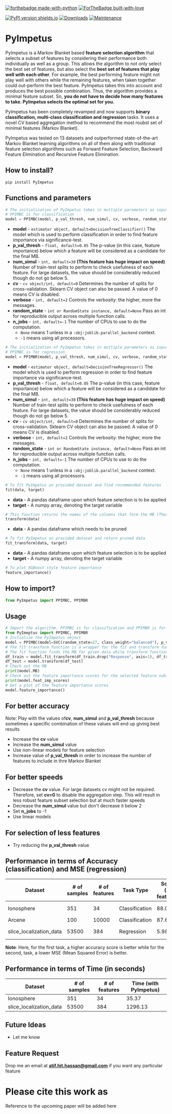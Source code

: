 [![forthebadge made-with-python](http://ForTheBadge.com/images/badges/made-with-python.svg)](https://www.python.org/)
[![ForTheBadge built-with-love](http://ForTheBadge.com/images/badges/built-with-love.svg)](https://github.com/atif-hassan/)

[![PyPI version shields.io](https://img.shields.io/pypi/v/PyImpetus.svg)](https://pypi.python.org/pypi/PyImpetus/)
[![Downloads](https://pepy.tech/badge/PyImpetus)](https://pepy.tech/project/PyImpetus)
[![Maintenance](https://img.shields.io/badge/Maintained%3F-yes-green.svg)](https://github.com/atif-hassan/PyImpetus/commits/master)
# PyImpetus
PyImpetus is a Markov Blanket based **feature selection algorithm** that selects a subset of features by considering their performance both individually as well as a group. This allows the algorithm to not only select the best set of features, but also select the **best set of features that play well with each other**. For example, the best performing feature might not play well with others while the remaining features, when taken together could out-perform the best feature. PyImpetus takes this into account and produces the best possible combination. Thus, the algorithm provides a minimal feature subset. So, **you do not have to decide how many features to take. PyImpetus selects the optimal set for you.**

PyImpetus has been completely revamped and now supports **binary classification, multi-class classification and regression** tasks. It uses a novel CV based aggregation method to recommend the most roubst set of minimal features (Markov Blanket).

PyImpetus was tested on 13 datasets and outperformed state-of-the-art Markov Blanket learning algorithms on all of them along with traditional feature selection algorithms such as Forward Feature Selection, Backward Feature Elimination and Recursive Feature Elimination.

## How to install?
```pip install PyImpetus```

## Functions and parameters
```python
# The initialization of PyImpetus takes in multiple parameters as input
# PPIMBC is for classification
model = PPIMBC(model, p_val_thresh, num_simul, cv, verbose, random_state, n_jobs)
```
- **model** - `estimator object, default=DecisionTreeClassifier()` The model which is used to perform classification in order to find feature importance via significance-test. 
- **p_val_thresh** - `float, default=0.05` The p-value (in this case, feature importance) below which a feature will be considered as a candidate for the final MB.
- **num_simul** - `int, default=30` **(This feature has huge impact on speed)** Number of train-test splits to perform to check usefulness of each feature. For large datasets, the value should be considerably reduced though do not go below 5.
- **cv** - `cv object/int, default=0` Determines the number of splits for cross-validation. Sklearn CV object can also be passed. A value of 0 means CV is disabled.
- **verbose** - `int, default=2` Controls the verbosity: the higher, more the messages.
- **random_state** - `int or RandomState instance, default=None` Pass an int for reproducible output across multiple function calls.
- **n_jobs** - `int, default=-1` The number of CPUs to use to do the computation.
	- `None` means 1 unless in a `:obj:joblib.parallel_backend` context.
	- `-1` means using all processors.

```python
# The initialization of PyImpetus takes in multiple parameters as input
# PPIMBC is for regression
model = PPIMBR(model, p_val_thresh, num_simul, cv, verbose, random_state, n_jobs)
```
- **model** - `estimator object, default=DecisionTreeRegressor()` The model which is used to perform regression in order to find feature importance via significance-test. 
- **p_val_thresh** - `float, default=0.05` The p-value (in this case, feature importance) below which a feature will be considered as a candidate for the final MB.
- **num_simul** - `int, default=30` **(This feature has huge impact on speed)** Number of train-test splits to perform to check usefulness of each feature. For large datasets, the value should be considerably reduced though do not go below 5.
- **cv** - `cv object/int, default=0` Determines the number of splits for cross-validation. Sklearn CV object can also be passed. A value of 0 means CV is disabled.
- **verbose** - `int, default=2` Controls the verbosity: the higher, more the messages.
- **random_state** - `int or RandomState instance, default=None` Pass an int for reproducible output across multiple function calls.
- **n_jobs** - `int, default=-1` The number of CPUs to use to do the computation.
	- `None` means 1 unless in a `:obj:joblib.parallel_backend` context.
	- `-1` means using all processors.

```python
# To fit PyImpetus on provided dataset and find recommended features
fit(data, target)
```
- **data** - A pandas dataframe upon which feature selection is to be applied
- **target** - A numpy array, denoting the target variable

```python
# This function returns the names of the columns that form the MB (These are the recommended features)
transform(data)
```
- **data** - A pandas dataframe which needs to be pruned

```python
# To fit PyImpetus on provided dataset and return pruned data
fit_transform(data, target)
```
- **data** - A pandas dataframe upon which feature selection is to be applied
- **target** - A numpy array, denoting the target variable

```python
# To plot XGBoost style feature importance
feature_importance()
```


## How to import?
```python
from PyImpetus import PPIMBC, PPIMBR
```

## Usage
```python
# Import the algorithm. PPIMBC is for classification and PPIMBR is for regression
from PyImeptus import PPIMBC, PPIMBR
# Initialize the PyImpetus object
model = PPIMBC(model=SVC(random_state=27, class_weight="balanced"), p_val_thresh=0.05, num_simul=30, cv=5, random_state=27, n_jobs=-1, verbose=2)
# The fit_transform function is a wrapper for the fit and transform functions, individually.
# The fit function finds the MB for given data while transform function provides the pruned form of the dataset
df_train = model.fit_transform(df_train.drop("Response", axis=1), df_train["Response"].values)
df_test = model.transform(df_test)
# Check out the MB
print(model.MB)
# Check out the feature importance scores for the selected feature subset
print(model.feat_imp_scores)
# Get a plot of the feature importance scores
model.feature_importance()
```

## For better accuracy
Note: Play with the values of**cv**, **num_simul** and **p_val_thresh** because sometimes a specific combination of these values will end up giving best results
- Increase the **cv** value
- Increase the **num_simul** value
- Use non-linear models for feature selection
- Increase value of **p_val_thresh** in order to increase the number of features to include in thre Markov Blanket

## For better speeds
- Decrease the **cv** value. For large datasets cv might not be required. Therefore, set **cv=0** to disable the aggregation step. This will result in less robust feature subset selection but at much faster speeds
- Decrease the **num_simul** value but don't decrease it below 2
- Set **n_jobs** to -1
- Use linear models

## For selection of less features
- Try reducing the **p_val_thresh** value

## Performance in terms of Accuracy (classification) and MSE (regression)
| Dataset | # of samples | # of features | Task Type | Score (all features) | Score (with PyImpetus) | # of features selected | % of features selected | Tutorial |
| --- | --- | --- | --- |--- |--- |--- |--- |--- |
| Ionosphere | 351 | 34 | Classification | 88.01 | 91.73 | 5 | 14% | [tutorial here](https://github.com/atif-hassan/PyImpetus/blob/master/tutorials/Classification_Tutorial.ipynb) |
| Arcene | 100 | 10000 | Classification | 87.6 | 87.8 | 3 | 0.0003% | |
| slice_localization_data | 53500 | 384 | Regression | 5.98 | 5.16 | 45 | 11.7% | [tutorial here](https://github.com/atif-hassan/PyImpetus/blob/master/tutorials/Regression_Tutorial.ipynb) |

**Note**: Here, for the first task, a higher accuracy score is better while for the second, task, a lower MSE (Mean Squared Error) is better.

## Performance in terms of Time (in seconds)
| Dataset | # of samples | # of features | Time (with PyImpetus) |
| --- | --- | --- | --- |
| Ionosphere | 351 | 34 | 35.37 |
| slice_localization_data | 53500 | 384 | 1296.13 |

## Future Ideas
- Let me know

## Feature Request
Drop me an email at **atif.hit.hassan@gmail.com** if you want any particular feature

# Please cite this work as
Reference to the upcoming paper will be added here
